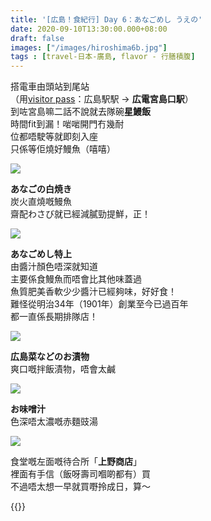 ```yaml
---
title: '[広島！食紀行] Day 6：あなごめし うえの'
date: 2020-09-10T13:30:00.000+08:00
draft: false
images: ["/images/hiroshima6b.jpg"]
tags : [travel-日本-廣島, flavor - 行膳積腹]
---
```


搭電車由頭站到尾站  
（用[visitor pass](https://hidie.net/hiroshima2c/)：広島駅駅 → **広電宮島口駅**）  
到咗宮島嘛二話不說就去隊碗**星鰻飯**  
時間fit到漏！啱啱開門冇幾耐  
位都唔駛等就即刻入座  
只係等佢燒好鰻魚（嘻嘻）  

![](/images/hiroshima6b1.jpg)

**あなごの白焼き**  
炭火直燒嘅鰻魚  
齋配わさび就已經減膩勁提鮮，正！

![](/images/hiroshima6b2.jpg)

**あなごめし特上**  
由醬汁顏色唔深就知道  
主要係食鰻魚而唔會比其他味蓋過  
魚質肥美香軟少少醬汁已經夠味，好好食！    
難怪從明治34年（1901年）創業至今已過百年  
都一直係長期排隊店！  

![](/images/hiroshima6b3.jpg)

**広島菜などのお漬物**  
爽口嘅拌飯漬物，唔會太鹹  

![](/images/hiroshima6b4.jpg)

**お味噌汁**  
色深唔太濃嘅赤麵豉湯  

![](/images/hiroshima6b5.jpg)

食堂嘅左面嘅待合所「**上野商店**」  
裡面有手信（飯呀壽司嗰啲都有）買  
不過唔太想一早就買嘢拎成日，算～    

    
    
{{<hiroshima>}}
